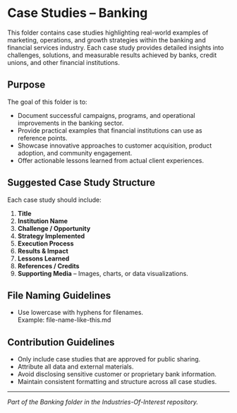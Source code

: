 # Case Studies – Banking

This folder contains case studies highlighting real-world examples of marketing, operations, and growth strategies within the banking and financial services industry. Each case study provides detailed insights into challenges, solutions, and measurable results achieved by banks, credit unions, and other financial institutions.

## Purpose

The goal of this folder is to:
- Document successful campaigns, programs, and operational improvements in the banking sector.
- Provide practical examples that financial institutions can use as reference points.
- Showcase innovative approaches to customer acquisition, product adoption, and community engagement.
- Offer actionable lessons learned from actual client experiences.

## Suggested Case Study Structure

Each case study should include:
1. **Title**
2. **Institution Name**
3. **Challenge / Opportunity**
4. **Strategy Implemented**
5. **Execution Process**
6. **Results & Impact**
7. **Lessons Learned**
8. **References / Credits**
9. **Supporting Media** – Images, charts, or data visualizations.

## File Naming Guidelines

- Use lowercase with hyphens for filenames.  
  Example: file-name-like-this.md

## Contribution Guidelines

- Only include case studies that are approved for public sharing.
- Attribute all data and external materials.
- Avoid disclosing sensitive customer or proprietary bank information.
- Maintain consistent formatting and structure across all case studies.

---

*Part of the Banking folder in the Industries-Of-Interest repository.*
